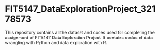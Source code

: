 # FIT5147_DataExplorationProject_32178573
This repository contains all the dataset and codes used for completing the assignment of FIT5147 Data Exploration Project. It contains codes of data wrangling with Python and data exploration with R.
